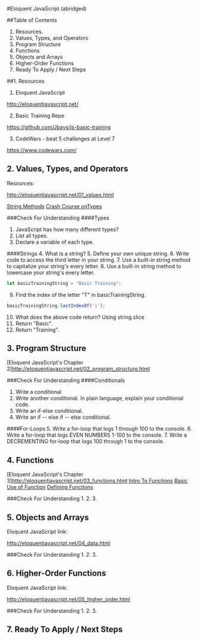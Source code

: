 #Eloquent JavaScript (abridged)

##Table of Contents
1. Resources.
2. Values, Types, and Operators
3. Program Structure
4. Functions                
5. Objects and Arrays
6. Higher-Order Functions
7. Ready To Apply / Next Steps

##1. Resources
1. Eloquent JavaScript

 http://eloquentjavascript.net/

2. Basic Training Repo

  https://github.com/Jbays/js-basic-training

3. CodeWars - beat 5 challenges at Level 7

  https://www.codewars.com/

## 2. Values, Types, and Operators
Resources:

http://eloquentjavascript.net/01_values.html

[String Methods](/resources/string_methods.md)
[Crash Course onTypes](/resources/type_crash_course.md)

###Check For Understanding
####Types
1. JavaScript has how many different types?
2. List all types.
3. Declare a variable of each type.

####Strings
4. What is a string?
5. Define your own unique string.
6. Write code to access the third letter in your string.
7. Use a built-in string method to capitalize your string's every letter.
8. Use a built-in string method to lowercase your string's every letter.

```javascript
let basicTrainingString = "Basic Training";
```

9.  Find the index of the letter "T" in basicTrainingString.

```javascript
basicTrainingString.lastIndexOf('i');
```

10. What does the above code return?
Using string.slice
11. Return "Basic".
12. Return "Training".

## 3. Program Structure

[Eloquent JavaScript's Chapter 2]http://eloquentjavascript.net/02_program_structure.html

###Check For Understanding
####Conditionals
1. Write a conditional
2. Write another conditional.  In plain language, explain your conditional code.
3. Write an if-else conditional.
4. Write an if -- else if -- else conditional.

####For-Loops
5. Write a for-loop that logs 1 through 100 to the console.
6. Write a for-loop that logs EVEN NUMBERS 1-100 to the console.
7. Write a DECREMENTING for-loop that logs 100 through 1 to the console.

## 4. Functions
  [Eloquent JavaScript's Chapter 3]http://eloquentjavascript.net/03_functions.html
  [Intro To Functions](/resources/string_methods.md)
  [Basic Use of Function](/resources/string_methods.md)
  [Defining Functions](/resources/type_crash_course.md)

###Check For Understanding
1.
2.
3.

## 5. Objects and Arrays
  Eloquent JavaScript link:

  http://eloquentjavascript.net/04_data.html

###Check For Understanding
1.
2.
3.

## 6. Higher-Order Functions
  Eloquent JavaScript link:

  http://eloquentjavascript.net/05_higher_order.html

###Check For Understanding
1.
2.
3.

## 7. Ready To Apply / Next Steps

